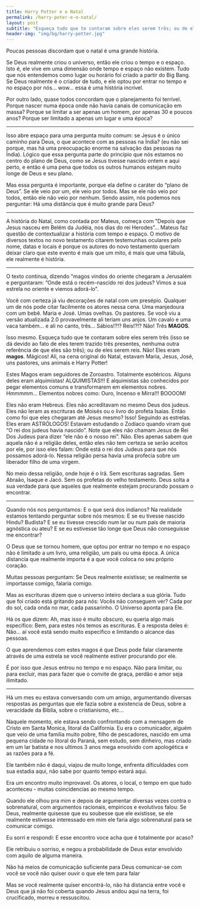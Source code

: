 ```yaml
---
title: Harry Potter e o Natal
permalink: /harry-poter-e-o-natal/
layout: post
subtitle: "Esqueça tudo que te contaram sobre eles serem três; ou de eles serem reis. Ali, na cena original do Natal, estavam Maria, Jesus, José, uns pastores, uns animais e Harry Potter!"
header-img: "img/bg/harry-potter.jpg"
---
```

Poucas pessoas discordam que o natal é uma grande história.

Se Deus realmente criou o universo, então ele criou o tempo e o espaço. Isto é, ele vive em uma dimensão onde tempo e espaço não existem. Tudo que nós entendemos como lugar ou horário foi criado a partir do Big Bang. Se Deus realmente é o criador de tudo, e ele optou por entrar no tempo e no espaço por nós… wow… essa é uma história incrível.

Por outro lado, quase todos concordam que o planejamento foi terrível. Porque nascer numa época onde não havia canais de comunicação em massa? Porque se limitar a ser apenas um homem, por apenas 30 e poucos anos? Porque ser limitado a apenas um lugar e uma época?

<hr />

Isso abre espaço para uma pergunta muito comum: se Jesus é o único caminho para Deus, o que acontece com as pessoas na Índia? (eu não sei porque, mas há uma preocupação enorme na salvação das pessoas na Índia). Lógico que essa pergunta parte do princípio que nós estamos no centro do plano de Deus, como se Jesus tivesse nascido ontem e aqui perto, e então é uma pena que todos os outros humanos estejam muito longe de Deus e seu plano.

Mas essa pergunta é importante, porque ela define o caráter do “plano de Deus”. Se ele veio por um, ele veio por todos. Mas se ele não veio por todos, então ele não veio por nenhum. Sendo assim, nós podemos nos perguntar: Há uma distância que é muito grande para Deus?

<hr />

A história do Natal, como contada por Mateus, começa com "Depois que Jesus nasceu em Belém da Judéia, nos dias do rei Herodes”… Mateus faz questão de contextualizar a história com tempo e espaço. O motivo de diversos textos no novo testamento citarem testemunhas oculares pelo nome, datas e locais é porque os autores do novo testamento queriam deixar claro que este evento é mais que um mito, é mais que uma fábula, ele realmente é história.

<hr />

O texto continua, dizendo "magos vindos do oriente chegaram a Jerusalém e perguntaram: “Onde está o recém-nascido rei dos judeus? Vimos a sua estrela no oriente e viemos adorá-lo”.

Você com certeza já viu decorações de natal com um presépio. Qualquer um de nós pode citar facilmente os atores nessa cena. Uma manjedoura com um bebê. Maria e José. Umas ovelhas. Os pastores. Se você viu a versão atualizada 2.0 provavelmente ali teriam uns anjos. Um cavalo e uma vaca também… e ali no canto, três… Sábios!?!? Reis!?!? Não! Três **MAGOS**.

Isso mesmo. Esqueça tudo que te contaram sobre eles serem três (isso se dá devido ao fato de eles terem trazido três presentes, nenhuma outra referência de que eles são três); ou de eles serem reis. Não! Eles eram **magos**. Mágicos! Ali, na cena original do Natal, estavam Maria, Jesus, José, uns pastores, uns animais e Harry Potter!

Estes Magos eram seguidores de Zoroastro. Totalmente esotéricos. Alguns deles eram alquimistas! ALQUIMISTAS!!! E alquimistas são conhecidos por pegar elementos comuns e transformarem em elementos nobres. Hmmmmm… Elementos nobres como: Ouro, Incenso e Mirra!!! BOOOOM!

Eles não eram Hebreus. Eles não acreditavam no mesmo Deus dos judeus. Eles não leram as escrituras de Moisés ou o livro do profeta Isaías. Então como foi que eles chegaram até Jesus mesmo? Isso! Seguindo as estrelas. Eles eram ASTRÓLOGOS! Estavam estudando o Zodíaco quando viram que “O rei dos judeus havia nascido”. Note que eles não chamam Jesus de Rei Dos Judeus para dizer “ele não é o nosso rei”. Não. Eles apenas sabem que aquela não é a religião deles, então eles não tem certeza se serão aceitos por ele, por isso eles falam: Onde está o rei dos Judeus para que nós possamos adorá-lo. Nessa religião persa havia uma profecia sobre um liberador filho de uma virgem.

No meio dessa religião, onde hoje é o Irã. Sem escrituras sagradas. Sem Abraão, Isaque e Jacó. Sem os profetas do velho testamento. Deus solta a sua verdade para que aqueles que realmente estejam procurando possam o encontrar.

<hr />

Quando nós nos perguntamos: E o que será dos indianos? Na realidade estamos tentando perguntar sobre nós mesmos: E se eu tivesse nascido Hindu? Budista? E se eu tivesse crescido num lar ou num país de maioria agnóstica ou ateu? E se eu estivesse tão longe que Deus não conseguisse me encontrar?

O Deus que se tornou homem, que optou por entrar no tempo e no espaço não é limitado a um livro, uma religião, um país ou uma época. A única distancia que realmente importa é a que você coloca no seu próprio coração.

Muitas pessoas perguntam: Se Deus realmente existisse; se realmente se importasse comigo, falaria comigo.

Mas as escrituras dizem que o universo inteiro declara a sua glória. Tudo que foi criado está gritando para nós: Vocês não conseguem ver? Cada por do sol, cada onda no mar, cada passarinho. O Universo aponta para Ele.

Há os que dizem: Ah, mas isso é muito obscuro, eu queria algo mais específico: Bem, para estes nós temos as escrituras. E a resposta deles é: Não… aí você está sendo muito específico e limitando o alcance das pessoas.

O que aprendemos com estes magos é que Deus pode falar claramente através de uma estrela se você realmente estiver procurando por ele.

É por isso que Jesus entrou no tempo e no espaço. Não para limitar, ou para excluir, mas para fazer que o convite de graça, perdão e amor seja ilimitado.

<hr />

Há um mes eu estava conversando com um amigo, argumentando diversas respostas as perguntas que ele fazia sobre a existencia de Deus, sobre a veracidade da Biblia, sobre o cristianismo, etc...

Naquele momento, ele estava sendo confrontando com a mensagem de Cristo em Santa Monica, litoral da California. Eu era o comunicador, alguém que veio de uma familia muito pobre, filho de pescadores, nascido em uma pequena cidade no litoral do Paraná, sem estudo, sem dinheiro, mas criado em um lar batista e nos ultimos 3 anos mega envolvido com apologética e as razões para a fé.

Ele também não é daqui, viajou de muito longe, enfrenta dificuldades com sua estadia aqui, não sabe por quanto tempo estará aqui.

Era um encontro muito improvavel. Os atores, o local, o tempo em que tudo aconteceu - muitas coincidencias ao mesmo tempo.

Quando ele olhou pra mim e depois de argumentar diversas vezes contra o sobrenatural, com argumentos racionais, empiricos e evolutivos falou: Se Deus, realmente quisesse que eu soubesse que ele existisse, se ele realmente estivesse interessado em mim ele faria algo sobrenatural para se comunicar comigo.

Eu sorri e respondi: E esse encontro voce acha que é totalmente por acaso?

Ele retribuiu o sorriso, e negou a probabilidade de Deus estar envolvido com aquilo de alguma maneira.

Não há meios de comunicação suficiente para Deus comunicar-se com você se você não quiser ouvir o que ele tem para falar

Mas se você realmente quiser encontrá-lo, não há distancia entre você e Deus que já não foi coberta quando Jesus andou aqui na terra, foi crucificado, morreu e ressuscitou.
